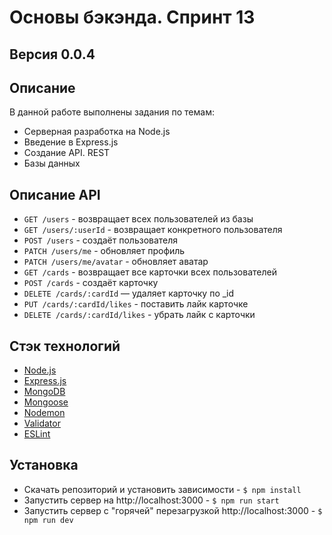 # **Основы бэкэнда. Спринт 13**

## **Версия** 0.0.4

## **Описание**
В данной работе выполнены задания по темам:
- Серверная разработка на Node.js
- Введение в Express.js
- Создание API. REST
- Базы данных

## **Описание API**
- `GET /users` - возвращает всех пользователей из базы
- `GET /users/:userId` - возвращает конкретного пользователя
- `POST /users` - создаёт пользователя
- `PATCH /users/me` - обновляет профиль
- `PATCH /users/me/avatar` - обновляет аватар
- `GET /cards` - возвращает все карточки всех пользователей
- `POST /cards` - создаёт карточку
- `DELETE /cards/:cardId` — удаляет карточку по _id
- `PUT /cards/:cardId/likes` - поставить лайк карточке
- `DELETE /cards/:cardId/likes` - убрать лайк с карточки

## **Стэк технологий** 
- [Node.js](https://nodejs.org/en/)
- [Express.js](https://expressjs.com/ru/)
- [MongoDB](https://www.mongodb.com/)
- [Mongoose](https://mongoosejs.com/)
- [Nodemon](https://www.npmjs.com/package/nodemon/)
- [Validator](https://www.npmjs.com/package/validator)
- [ESLint](https://eslint.org/)

## **Установка**
- Скачать репозиторий и установить зависимости - `$ npm install`
- Запустить сервер на http://localhost:3000 - `$ npm run start`
- Запустить сервер с "горячей" перезагрузкой http://localhost:3000 - `$ npm run dev`
